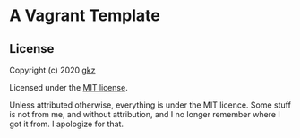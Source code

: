 # A Vagrant Template



## License
Copyright (c) 2020 [gkz](https://gkz.mit-license.org/2020)

Licensed under the [MIT license](LICENSE).

Unless attributed otherwise, everything is under the MIT licence. Some stuff is not from me, and without attribution, and I no longer remember where I got it from. I apologize for that.
